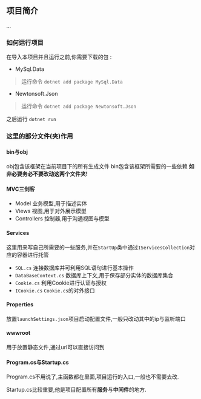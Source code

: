 ## 项目简介
...

### 如何运行项目
在导入本项目并且运行之前,你需要下载的包 : 

- MySql.Data

> 运行命令 `dotnet add package MySql.Data`

- Newtonsoft.Json

> 运行命令 `dotnet add package Newtonsoft.Json`

之后运行 `dotnet run`



### 这里的部分文件(夹)作用

#### bin与obj

obj包含该框架在当前项目下的所有生成文件
bin包含该框架所需要的一些依赖
**如非必要务必不要改动这两个文件夹!**


#### MVC三剑客

- Model 业务模型,用于描述实体
- Views 视图,用于对外展示模型
- Controllers 控制器,用于沟通视图与模型

#### Services

这里用来写自己所需要的一些服务,并在`StartUp`类中通过`IServicesCollection`对应的容器进行托管

- `SQL.cs` 连接数据库并可利用SQL语句进行基本操作
- `DataBaseContext.cs` 数据库上下文,用于保存部分实体的数据库集合
- `Cookie.cs` 利用Cookie进行认证与授权
- `ICookie.cs` `Cookie.cs`的对外接口

#### Properties
放置`launchSettings.json`项目启动配置文件,一般只改动其中的ip与监听端口

#### wwwroot
用于放置静态文件,通过url可以直接访问到

#### Program.cs与Startup.cs

Program.cs不用说了,主函数都在里面,项目运行的入口,一般也不需要去改.

Startup.cs比较重要,他是项目配置所有**服务**与**中间件**的地方.